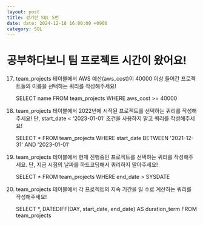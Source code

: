```yaml
---
layout: post
title: 걷기반 SQL 5번
date: date: 2024-12-18 16:00:00 +0900
category: SQL
---
```

# 공부하다보니 팀 프로젝트 시간이 왔어요!

17. team_projects 테이블에서 AWS 예산(aws_cost)이 40000 이상 들어간 프로젝트들의 이름을 선택하는 쿼리를 작성해주세요!

    SELECT name FROM team_projects WHERE aws_cost >= 40000

18. team_projects 테이블에서 2022년에 시작된 프로젝트를 선택하는 쿼리를 작성해주세요! 단, start_date < ‘2023-01-01’ 조건을 사용하지 말고 쿼리를 작성해주세요!

    SELECT * FROM team_projects WHERE start_date BETWEEN '2021-12-31' AND '2023-01-01'

19. team_projects 테이블에서 현재 진행중인 프로젝트를 선택하는 쿼리를 작성해주세요. 단, 지금 시점의 날짜를 하드코딩해서 쿼리하지 말아주세요!

    SELECT * FROM team_projects WHERE end_date > SYSDATE

20. team_projects 테이블에서 각 프로젝트의 지속 기간을 일 수로 계산하는 쿼리를 작성해주세요!

    SELECT *, DATEDIFF(DAY, start_date, end_date) AS duration_term FROM team_projects 
